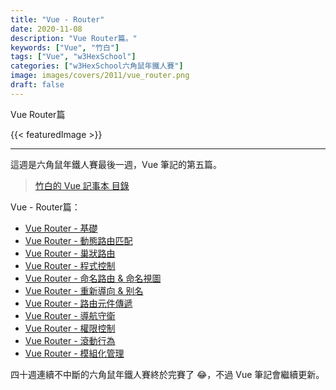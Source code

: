 ```yaml
---
title: "Vue - Router"
date: 2020-11-08
description: "Vue Router篇。"
keywords: ["Vue", "竹白"]
tags: ["Vue", "w3HexSchool"]
categories: ["w3HexSchool六角鼠年鐵人賽"]
image: images/covers/2011/vue_router.png
draft: false
---
```


Vue Router篇

<!--more-->

{{< featuredImage >}}

<hr>

這週是六角鼠年鐵人賽最後一週，Vue 筆記的第五篇。

>[竹白的 Vue 記事本 目錄](/posts/vue/menu/)

Vue - Router篇：
- [Vue Router - 基礎](/posts/vue/router/base/)
- [Vue Router - 動態路由匹配](/posts/vue/router/dynamicroutematching/)
- [Vue Router - 巢狀路由](/posts/vue/router/nestedroutes/)
- [Vue Router - 程式控制](/posts/vue/router/programmaticnavigation/)
- [Vue Router - 命名路由 & 命名視圖](/posts/vue/router/named/)
- [Vue Router - 重新導向 & 别名](/posts/vue/router/redirectalias/)
- [Vue Router - 路由元件傳遞](/posts/vue/router/passingprops/)
- [Vue Router - 導航守衛](/posts/vue/router/navigationguards/)
- [Vue Router - 權限控制](/posts/vue/router/accesscontrol/)
- [Vue Router - 滾動行為](/posts/vue/router/scroll/)
- [Vue Router - 模組化管理](/posts/vue/router/module/)

四十週連續不中斷的六角鼠年鐵人賽終於完賽了 😂，不過 Vue 筆記會繼續更新。

